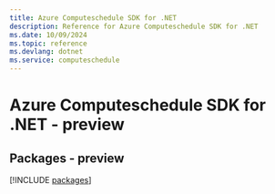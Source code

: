 ```yaml
---
title: Azure Computeschedule SDK for .NET
description: Reference for Azure Computeschedule SDK for .NET
ms.date: 10/09/2024
ms.topic: reference
ms.devlang: dotnet
ms.service: computeschedule
---
```

# Azure Computeschedule SDK for .NET - preview
## Packages - preview
[!INCLUDE [packages](computeschedule-index.md)]
